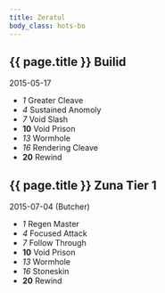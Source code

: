 ```yaml
---
title: Zeratul
body_class: hots-bo
---
```


## {{ page.title }} Builid
2015-05-17

-   _1_  Greater Cleave
-   _4_  Sustained Anomoly
-   _7_  Void Slash
- __10__ Void Prison
-  _13_  Wormhole
-  _16_  Rendering Cleave
- __20__ Rewind


## {{ page.title }} Zuna Tier 1
2015-07-04 (Butcher)

-   _1_  Regen Master
-   _4_  Focused Attack
-   _7_  Follow Through
- __10__ Void Prison
-  _13_  Wormhole
-  _16_  Stoneskin
- __20__ Rewind








